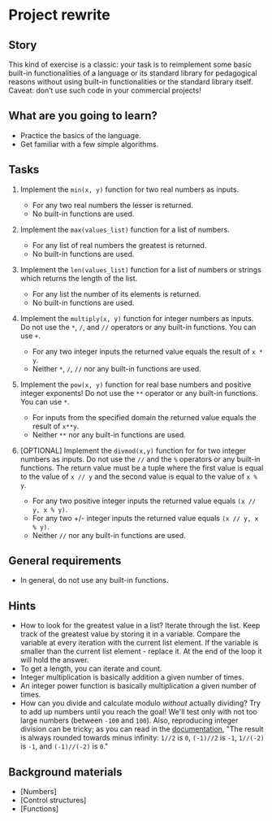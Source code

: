 # Project rewrite

## Story

This kind of exercise is a classic: your task is to reimplement some basic
built-in functionalities of a language or its standard library for pedagogical
reasons without using built-in functionalities or the standard library itself.
Caveat: don’t use such code in your commercial projects!

## What are you going to learn?

- Practice the basics of the language.
- Get familiar with a few simple algorithms.

## Tasks

1. Implement the `min(x, y)` function for two real numbers as inputs.
    - For any two real numbers the lesser is returned.
    - No built-in functions are used.

2. Implement the `max(values_list)` function for a list of numbers.
    - For any list of real numbers the greatest is returned.
    - No built-in functions are used.

3. Implement the `len(values_list)` function for a list of numbers or strings which returns the length of the list.
    - For any list the number of its elements is returned.
    - No built-in functions are used.

4. Implement the `multiply(x, y)` function for integer numbers as inputs. Do not use the `*`, `/`, and `//` operators or any built-in functions. You can use `+`.
    - For any two integer inputs the returned value equals the result of `x * y`.
    - Neither `*`, `/`, `//` nor any built-in functions are used.

5. Implement the `pow(x, y)` function for real base numbers and positive integer exponents! Do not use the `**` operator or any built-in functions. You can use `*`.
    - For inputs from the specified domain the returned value equals the result of `x**y`.
    - Neither `**` nor any built-in functions are used.

6. [OPTIONAL] Implement the `divmod(x,y)` function for for two integer numbers as inputs. Do not use the `//` and the `%` operators or any built-in functions. The return value must be a tuple where the first value is equal to the value of `x // y` and the second value is equal to the value of `x % y`.
    - For any two positive integer inputs the returned value equals `(x // y, x % y)`.
    - For any two +/- integer inputs the returned value equals `(x // y, x % y)`.
    - Neither `//` nor any built-in functions are used.

## General requirements

- In general, do not use any built-in functions.

## Hints

- How to look for the greatest value in a list?
  Iterate through the list.
  Keep track of the greatest value by storing it in a variable.
  Compare the variable at every iteration with the current list element.
  If the variable is smaller than the current list element - replace it.
  At the end of the loop it will hold the answer.
- To get a length, you can iterate and count.
- Integer multiplication is basically addition a given number of times.
- An integer power function is basically multiplication a given number of times.
- How can you divide and calculate modulo _without_ actually dividing?
  Try to add up numbers until you reach the goal! We'll test only with
  not too large numbers (between `-100` and `100`).
  Also, reproducing integer division can be tricky; as you can read in the
  [documentation](https://docs.python.org/3/library/stdtypes.html#numeric-types-int-float-complex),
  "The result is always rounded towards minus infinity:
  `1//2` is `0`, `(-1)//2` is `-1`, `1//(-2)` is `-1`, and `(-1)//(-2)` is `0`."


## Background materials

- <i class="far fa-exclamation"></i> [Numbers]
- <i class="far fa-exclamation"></i> [Control structures]
- <i class="far fa-exclamation"></i> [Functions]


